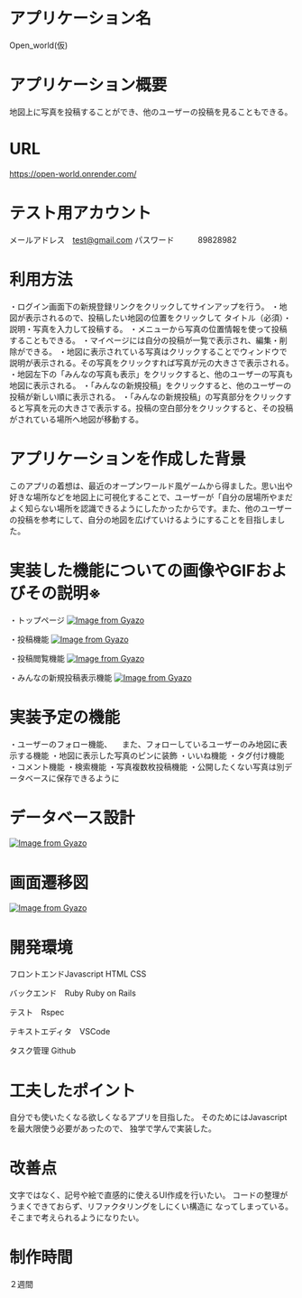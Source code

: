 # アプリケーション名	
Open_world(仮)
# アプリケーション概要
地図上に写真を投稿することができ、他のユーザーの投稿を見ることもできる。
# URL	
https://open-world.onrender.com/
# テスト用アカウント
メールアドレス　test@gmail.com
パスワード　　　89828982
# 利用方法
・ログイン画面下の新規登録リンクをクリックしてサインアップを行う。
・地図が表示されるので、投稿したい地図の位置をクリックして
 タイトル（必須）・説明・写真を入力して投稿する。
・メニューから写真の位置情報を使って投稿することもできる。
・マイページには自分の投稿が一覧で表示され、編集・削除ができる。
・地図に表示されている写真はクリックすることでウィンドウで説明が表示される。その写真をクリックすれば写真が元の大きさで表示される。
・地図左下の「みんなの写真も表示」をクリックすると、他のユーザーの写真も地図に表示される。
・「みんなの新規投稿」をクリックすると、他のユーザーの投稿が新しい順に表示される。
・「みんなの新規投稿」の写真部分をクリックすると写真を元の大きさで表示する。投稿の空白部分をクリックすると、その投稿がされている場所へ地図が移動する。

# アプリケーションを作成した背景
このアプリの着想は、最近のオープンワールド風ゲームから得ました。思い出や好きな場所などを地図上に可視化することで、ユーザーが「自分の居場所やまだよく知らない場所を認識できるようにしたかったからです。また、他のユーザーの投稿を参考にして、自分の地図を広げていけるようにすることを目指しました。

# 実装した機能についての画像やGIFおよびその説明※
・トップページ	
[![Image from Gyazo](https://i.gyazo.com/34c6a1f26b8bf4a6cb3ecaf940f2a6b6.jpg)](https://gyazo.com/34c6a1f26b8bf4a6cb3ecaf940f2a6b6)

・投稿機能
[![Image from Gyazo](https://i.gyazo.com/d2499e801796ec3a539c72bfc609be34.jpg)](https://gyazo.com/d2499e801796ec3a539c72bfc609be34)

・投稿閲覧機能
[![Image from Gyazo](https://i.gyazo.com/2353feb12750ef158e4b19f608ab95f0.gif)](https://gyazo.com/2353feb12750ef158e4b19f608ab95f0)

・みんなの新規投稿表示機能
[![Image from Gyazo](https://i.gyazo.com/c829c9746b5ede6d740f0a4920fe28a2.gif)](https://gyazo.com/c829c9746b5ede6d740f0a4920fe28a2)


# 実装予定の機能	
・ユーザーのフォロー機能、
　また、フォローしているユーザーのみ地図に表示する機能
・地図に表示した写真のピンに装飾
・いいね機能
・タグ付け機能
・コメント機能
・検索機能
・写真複数枚投稿機能
・公開したくない写真は別データベースに保存できるように

# データベース設計
[![Image from Gyazo](https://i.gyazo.com/9bb2b89861e5f7b248f9e505a661976f.png)](https://gyazo.com/9bb2b89861e5f7b248f9e505a661976f)

# 画面遷移図
[![Image from Gyazo](https://i.gyazo.com/c4192dc5cb037c520a7f52050feaac30.png)](https://gyazo.com/c4192dc5cb037c520a7f52050feaac30)

# 開発環境
フロントエンドJavascript HTML CSS

バックエンド　Ruby Ruby on Rails

テスト　Rspec

テキストエディタ　VSCode

タスク管理 Github

# 工夫したポイント	
自分でも使いたくなる欲しくなるアプリを目指した。
そのためにはJavascriptを最大限使う必要があったので、
独学で学んで実装した。

# 改善点
文字ではなく、記号や絵で直感的に使えるUI作成を行いたい。
コードの整理がうまくできておらず、リファクタリングをしにくい構造に
なってしまっている。そこまで考えられるようになりたい。

# 制作時間
２週間
